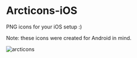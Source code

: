 # Arcticons-iOS

PNG icons for your iOS setup :)

Note: these icons were created for Android in mind.

![arcticons](https://github.com/Donnnno/Arcticons-iOS/assets/31142286/b1204787-2d9a-4c47-a29e-971c3b78ff47)


